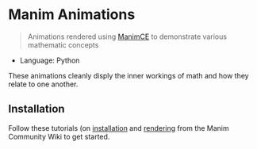 # Manim Animations
> Animations rendered using [ManimCE](https://www.manim.community/) to demonstrate various mathematic concepts

* Language: Python

These animations cleanly disply the inner workings of math and how they relate to one another.

## Installation

Follow these tutorials (on [installation](https://docs.manim.community/en/stable/installation.html) and [rendering](https://docs.manim.community/en/stable/tutorials/quickstart.html) from the Manim Community Wiki to get started.